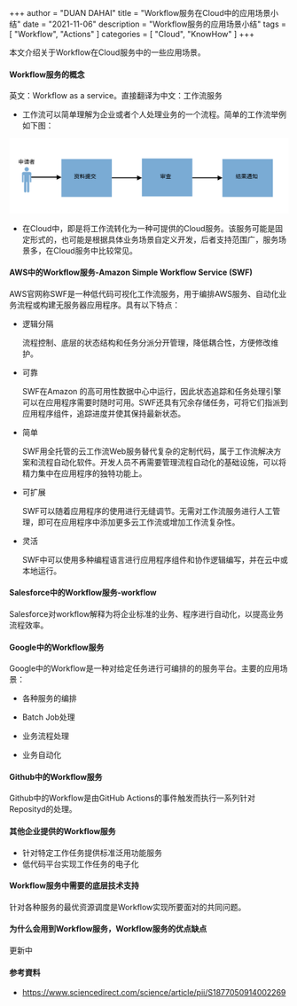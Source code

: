 +++
author = "DUAN DAHAI"
title = "Workflow服务在Cloud中的应用场景小结"
date = "2021-11-06"
description = "Workflow服务的应用场景小结"
tags = [
    "Workflow",
    "Actions"
]
categories = [
    "Cloud",
    "KnowHow"
]
+++

本文介绍关于Workflow在Cloud服务中的一些应用场景。

#### Workflow服务的概念
英文：Workflow as a service。直接翻译为中文：工作流服务

* 工作流可以简单理解为企业或者个人处理业务的一个流程。简单的工作流举例如下图：

![工作流](20211106-workflow-actions.png)

* 在Cloud中，即是将工作流转化为一种可提供的Cloud服务。该服务可能是固定形式的，也可能是根据具体业务场景自定义开发，后者支持范围广，服务场景多，在Cloud服务中比较常见。


#### AWS中的Workflow服务-Amazon Simple Workflow Service (SWF)
AWS官网称SWF是一种低代码可视化工作流服务，用于编排AWS服务、自动化业务流程或构建无服务器应用程序。具有以下特点：

* 逻辑分隔

  流程控制、底层的状态结构和任务分派分开管理，降低耦合性，方便修改维护。

* 可靠

  SWF在Amazon 的高可用性数据中心中运行，因此状态追踪和任务处理引擎可以在应用程序需要时随时可用。SWF还具有冗余存储任务，可将它们指派到应用程序组件，追踪进度并使其保持最新状态。

* 简单

  SWF用全托管的云工作流Web服务替代复杂的定制代码，属于工作流解决方案和流程自动化软件。开发人员不再需要管理流程自动化的基础设施，可以将精力集中在应用程序的独特功能上。

* 可扩展

  SWF可以随着应用程序的使用进行无缝调节。无需对工作流服务进行人工管理，即可在应用程序中添加更多云工作流或增加工作流复杂性。

* 灵活

  SWF中可以使用多种编程语言进行应用程序组件和协作逻辑编写，并在云中或本地运行。

#### Salesforce中的Workflow服务-workflow
Salesforce对workflow解释为将企业标准的业务、程序进行自动化，以提高业务流程效率。

#### Google中的Workflow服务
Google中的Workflow是一种对给定任务进行可编排的的服务平台。主要的应用场景：

* 各种服务的编排

* Batch Job处理

* 业务流程处理

* 业务自动化


#### Github中的Workflow服务

Github中的Workflow是由GitHub Actions的事件触发而执行一系列针对Reposityd的处理。


#### 其他企业提供的Workflow服务
* 针对特定工作任务提供标准泛用功能服务
* 低代码平台实现工作任务的电子化


#### Workflow服务中需要的底层技术支持
针对各种服务的最优资源调度是Workflow实现所要面对的共同问题。


#### 为什么会用到Workflow服务，Workflow服务的优点缺点
更新中

#### 参考資料
* https://www.sciencedirect.com/science/article/pii/S1877050914002269